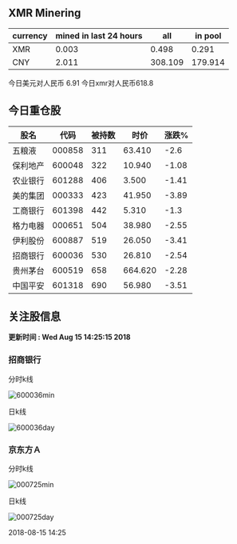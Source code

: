## XMR Minering

|currency|mined in last 24 hours|all|in pool|
|---|---|---|---|
|XMR|0.003|0.498|0.291|
|CNY|2.011|308.109|179.914|

今日美元对人民币 6.91	今日xmr对人民币618.8


## 今日重仓股 

|股名|代码|被持数|时价|涨跌%|
|---|---|---|---|---|
|五粮液|000858|311|63.410|-2.6|
|保利地产|600048|322|10.940|-1.08|
|农业银行|601288|406|3.500|-1.41|
|美的集团|000333|423|41.950|-3.89|
|工商银行|601398|442|5.310|-1.3|
|格力电器|000651|504|38.980|-2.55|
|伊利股份|600887|519|26.050|-3.41|
|招商银行|600036|530|26.810|-2.54|
|贵州茅台|600519|658|664.620|-2.28|
|中国平安|601318|690|56.980|-3.51|

## 关注股信息
**更新时间 : Wed Aug 15 14:25:15 2018**
### 招商银行 
分时k线

![600036min](http://image.sinajs.cn/newchart/min/n/sh600036.gif)

日k线

![600036day](http://image.sinajs.cn/newchart/daily/n/sh600036.gif)

### 京东方Ａ 
分时k线

![000725min](http://image.sinajs.cn/newchart/min/n/sz000725.gif)

日k线

![000725day](http://image.sinajs.cn/newchart/daily/n/sz000725.gif)

2018-08-15 14:25